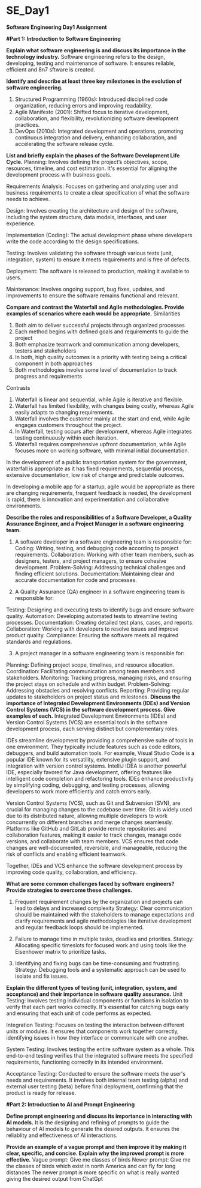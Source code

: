 # SE_Day1
**Software Engineering Day1 Assignment**

**#Part 1: Introduction to Software Engineering**

**Explain what software engineering is and discuss its importance in the technology industry.**
Software engineering refers to the design, developing, testing and maintenance of software. It ensures reliable, efficient and 8n7 sftware is created.

**Identify and describe at least three key milestones in the evolution of software engineering.**
1. Structured Programming (1960s): Introduced disciplined code organization, reducing errors and improving readability.
2. Agile Manifesto (2001): Shifted focus to iterative development, collaboration, and flexibility, revolutionizing software development practices.
3. DevOps (2010s): Integrated development and operations, promoting continuous integration and delivery, enhancing collaboration, and accelerating the software release cycle.

**List and briefly explain the phases of the Software Development Life Cycle.**
Planning: Involves defining the project’s objectives, scope, resources, timeline, and cost estimation. It's essential for aligning the development process with business goals.

Requirements Analysis: Focuses on gathering and analyzing user and business requirements to create a clear specification of what the software needs to achieve.

Design: Involves creating the architecture and design of the software, including the system structure, data models, interfaces, and user experience.

Implementation (Coding): The actual development phase where developers write the code according to the design specifications.

Testing: Involves validating the software through various tests (unit, integration, system) to ensure it meets requirements and is free of defects.

Deployment: The software is released to production, making it available to users.

Maintenance: Involves ongoing support, bug fixes, updates, and improvements to ensure the software remains functional and relevant.

**Compare and contrast the Waterfall and Agile methodologies. Provide examples of scenarios where each would be appropriate.**
Similarities
1. Both aim to deliver successful projects through organized processes
2. Each method begins with defined goals and requirements to guide the project
3. Both emphasize teamwork and communication among developers, testers and stakeholders
4. In both, high quality outcomes is a priority with testing being a critical component in both approaches
5. Both methodologies involve some level of documentation to track progress and requirements

Contrasts
1. Waterfall is linear and sequential, while Agile is iterative and flexible.
2. Waterfall has limited flexibility, with changes being costly, whereas Agile easily adapts to changing requirements.
3. Waterfall involves the customer mainly at the start and end, while Agile engages customers throughout the project.
4. In Waterfall, testing occurs after development, whereas Agile integrates testing continuously within each iteration.
5. Waterfall requires comprehensive upfront documentation, while Agile focuses more on working software, with minimal initial documentation.

In the development of a public transportation system for the government, waterfall is appropriate as it has fixed requirements, sequential process, extensive documentation, low risk of change and predictable outcomes.

In developing a mobile app for a startup, agile would be appropriate as there are changing requirements, frequent feedback is needed, the development is rapid, there is innovation and experimentation and collaborative environments.

**Describe the roles and responsibilities of a Software Developer, a Quality Assurance Engineer, and a Project Manager in a software engineering team.**
1. A software developer in a software engineering team is responsible for:
Coding: Writing, testing, and debugging code according to project requirements.
Collaboration: Working with other team members, such as designers, testers, and project managers, to ensure cohesive development.
Problem-Solving: Addressing technical challenges and finding efficient solutions.
Documentation: Maintaining clear and accurate documentation for code and processes.

2. A Quality Assurance (QA) engineer in a software engineering team is responsible for:

Testing: Designing and executing tests to identify bugs and ensure software quality.
Automation: Developing automated tests to streamline testing processes.
Documentation: Creating detailed test plans, cases, and reports.
Collaboration: Working with developers to resolve issues and improve product quality.
Compliance: Ensuring the software meets all required standards and regulations.

3. A project manager in a software engineering team is responsible for:

Planning: Defining project scope, timelines, and resource allocation.
Coordination: Facilitating communication among team members and stakeholders.
Monitoring: Tracking progress, managing risks, and ensuring the project stays on schedule and within budget.
Problem-Solving: Addressing obstacles and resolving conflicts.
Reporting: Providing regular updates to stakeholders on project status and milestones.
**Discuss the importance of Integrated Development Environments (IDEs) and Version Control Systems (VCS) in the software development process. Give examples of each.**
Integrated Development Environments (IDEs) and Version Control Systems (VCS) are essential tools in the software development process, each serving distinct but complementary roles.

IDEs streamline development by providing a comprehensive suite of tools in one environment. They typically include features such as code editors, debuggers, and build automation tools. For example, Visual Studio Code is a popular IDE known for its versatility, extensive plugin support, and integration with version control systems. IntelliJ IDEA is another powerful IDE, especially favored for Java development, offering features like intelligent code completion and refactoring tools. IDEs enhance productivity by simplifying coding, debugging, and testing processes, allowing developers to work more efficiently and catch errors early.

Version Control Systems (VCS), such as Git and Subversion (SVN), are crucial for managing changes to the codebase over time. Git is widely used due to its distributed nature, allowing multiple developers to work concurrently on different branches and merge changes seamlessly. Platforms like GitHub and GitLab provide remote repositories and collaboration features, making it easier to track changes, manage code versions, and collaborate with team members. VCS ensures that code changes are well-documented, reversible, and manageable, reducing the risk of conflicts and enabling efficient teamwork.

Together, IDEs and VCS enhance the software development process by improving code quality, collaboration, and efficiency.


**What are some common challenges faced by software engineers? Provide strategies to overcome these challenges.**
1. Frequent requirement changes by the organization and projects can lead to delays and increased complexity
Strategy: Clear communication should be maintained with the stakeholders to manage expectations and clarify requirements and agile methodologies like iterative development            and regular feedback loops should be implemented.

2.  Failure to manage time in multiple tasks, deadlies and priorities.
Stategy: Allocating specific timeslots for focused work and using tools like the Eisenhower matrix to prioritize tasks.

3. Identifying and fixing bugs can be time-consuming and frustrating.
Strategy: Debugging tools and a systematic approach can be used to isolate and fix issues.

**Explain the different types of testing (unit, integration, system, and acceptance) and their importance in software quality assurance.**
Unit Testing: Involves testing individual components or functions in isolation to verify that each part works correctly. It's essential for catching bugs early and ensuring that each unit of code performs as expected.

Integration Testing: Focuses on testing the interaction between different units or modules. It ensures that components work together correctly, identifying issues in how they interface or communicate with one another.

System Testing: Involves testing the entire software system as a whole. This end-to-end testing verifies that the integrated software meets the specified requirements, functioning correctly in its intended environment.

Acceptance Testing: Conducted to ensure the software meets the user's needs and requirements. It involves both internal team testing (alpha) and external user testing (beta) before final deployment, confirming that the product is ready for release.

**#Part 2: Introduction to AI and Prompt Engineering**


**Define prompt engineering and discuss its importance in interacting with AI models.**
It is the designing and refining of prompts to guide the behaviour of AI models to generate the desired outputs. It ensures the reliablity and effectiveness of AI interactions.

**Provide an example of a vague prompt and then improve it by making it clear, specific, and concise. Explain why the improved prompt is more effective.**
Vague prompt: Give me classes of birds
Newer prompt: Give me the classes of birds which exist in north America and can fly for long distances
The newer prompt is more specific on what is really wanted giving the desired output from ChatGpt
